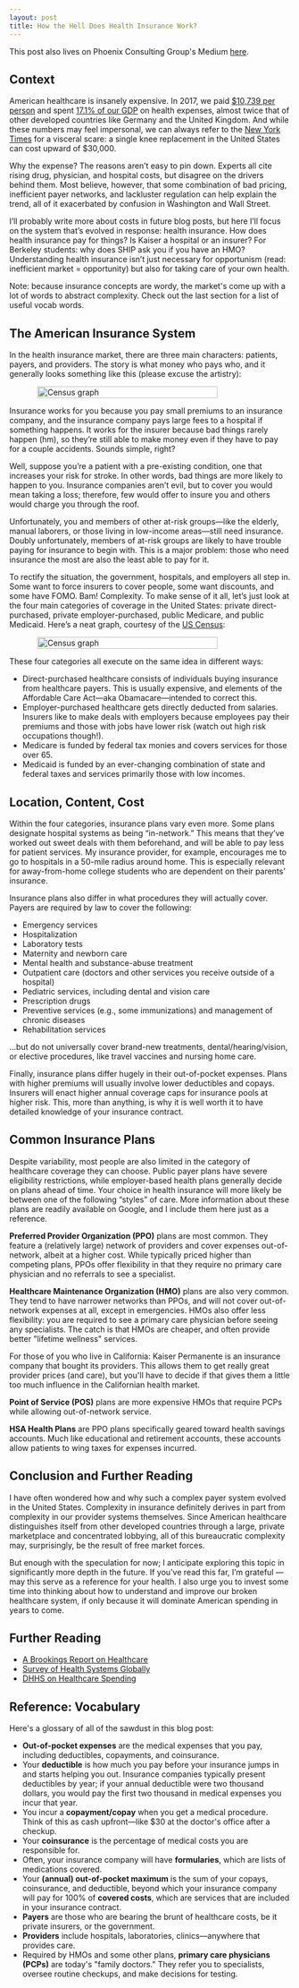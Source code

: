 ```yaml
---
layout: post
title: How the Hell Does Health Insurance Work?
---
```

<p class="message">This post also lives on Phoenix Consulting Group's Medium <a href="https://medium.com/@phoenixconsulting/how-the-heck-does-health-insurance-work-4c9f0066463">here</a>.</p>

## Context
American healthcare is insanely expensive. In 2017, we paid [$10,739 per person](https://www.cdc.gov/nchs/fastats/health-expenditures.htm) and spent [17.1% of our GDP](https://stats.oecd.org/Index.aspx?DataSetCode=SHA) on health expenses, almost twice that of other developed countries like Germany and the United Kingdom. And while these numbers may feel impersonal, we can always refer to the [New York Times](https://www.nytimes.com/2019/12/27/upshot/expensive-health-care-world-comparison.html) for a visceral scare: a single knee replacement in the United States can cost upward of $30,000.

Why the expense? The reasons aren’t easy to pin down. Experts all cite rising drug, physician, and hospital costs, but disagree on the drivers behind them. Most believe, however, that some combination of bad pricing, inefficient payer networks, and lackluster regulation can help explain the trend, all of it exacerbated by confusion in Washington and Wall Street.

I’ll probably write more about costs in future blog posts, but here I’ll focus on the system that’s evolved in response: health insurance. How does health insurance pay for things? Is Kaiser a hospital or an insurer? For Berkeley students: why does SHIP ask you if you have an HMO? Understanding health insurance isn’t just necessary for opportunism (read: inefficient market = opportunity) but also for taking care of your own health.

<p class="message">Note: because insurance concepts are wordy, the market's come up with a lot of words to abstract complexity. Check out the last section for a list of useful vocab words.</p>

## The American Insurance System
In the health insurance market, there are three main characters: patients, payers, and providers. The story is what money who pays who, and it generally looks something like this (please excuse the artistry):
<div style="display: flex; flex-direction: row; justify-content: center;">
<img src="https://chriswzou.github.io/assets/IMG_1197.jpg"
     alt="Census graph"
     style="width: 80%;" />
</div>

Insurance works for you because you pay small premiums to an insurance company, and the insurance company pays large fees to a hospital if something happens. It works for the insurer because bad things rarely happen (hm), so they’re still able to make money even if they have to pay for a couple accidents. Sounds simple, right?

Well, suppose you’re a patient with a pre-existing condition, one that increases your risk for stroke. In other words, bad things are more likely to happen to you. Insurance companies aren’t evil, but to cover you would mean taking a loss; therefore, few would offer to insure you and others would charge you through the roof.

Unfortunately, you and members of other at-risk groups—like the elderly, manual laborers, or those living in low-income areas—still need insurance. Doubly unfortunately, members of at-risk groups are likely to have trouble paying for insurance to begin with. This is a major problem: those who need insurance the most are also the least able to pay for it.

To rectify the situation, the government, hospitals, and employers all step in. Some want to force insurers to cover people, some want discounts, and some have FOMO. Bam! Complexity. To make sense of it all, let’s just look at the four main categories of coverage in the United States: private direct-purchased, private employer-purchased, public Medicare, and public Medicaid. Here’s a neat graph, courtesy of the [US Census](https://www.census.gov/content/dam/Census/library/publications/2019/demo/p60-267.pdf):
<div style="display: flex; flex-direction: row; justify-content: center;">
<img src="https://chriswzou.github.io/assets/health-coverage-graph.png"
     alt="Census graph"
     style="width: 80%;" />
</div>

These four categories all execute on the same idea in different ways:
* Direct-purchased healthcare consists of individuals buying insurance from healthcare payers. This is usually expensive, and elements of the Affordable Care Act—aka Obamacare—intended to correct this.
* Employer-purchased healthcare gets directly deducted from salaries. Insurers like to make deals with employers because employees pay their premiums and those with jobs have lower risk (watch out high risk occupations though!).
* Medicare is funded by federal tax monies and covers services for those over 65.
* Medicaid is funded by an ever-changing combination of state and federal taxes and services primarily those with low incomes.

## Location, Content, Cost
Within the four categories, insurance plans vary even more. Some plans designate hospital systems as being “in-network.” This means that they’ve worked out sweet deals with them beforehand, and will be able to pay less for patient services. My insurance provider, for example, encourages me to go to hospitals in a 50-mile radius around home. This is especially relevant for away-from-home college students who are dependent on their parents’ insurance.

Insurance plans also differ in what procedures they will actually cover. Payers are required by law to cover the following:
* Emergency services
* Hospitalization
* Laboratory tests
* Maternity and newborn care
* Mental health and substance-abuse treatment
* Outpatient care (doctors and other services you receive outside of a hospital)
* Pediatric services, including dental and vision care
* Prescription drugs
* Preventive services (e.g., some immunizations) and management of chronic diseases
* Rehabilitation services

…but do not universally cover brand-new treatments, dental/hearing/vision, or elective procedures, like travel vaccines and nursing home care.

Finally, insurance plans differ hugely in their out-of-pocket expenses. Plans with higher premiums will usually involve lower deductibles and copays. Insurers will enact higher annual coverage caps for insurance pools at higher risk. This, more than anything, is why it is well worth it to have detailed knowledge of your insurance contract.

## Common Insurance Plans
Despite variability, most people are also limited in the category of healthcare coverage they can choose. Public payer plans have severe eligibility restrictions, while employer-based health plans generally decide on plans ahead of time. Your choice in health insurance will more likely be between one of the following “styles” of care. More information about these plans are readily available on Google, and I include them here just as a reference.

**Preferred Provider Organization (PPO)** plans are most common. They feature a (relatively large) network of providers and cover expenses out-of-network, albeit at a higher cost. While typically priced higher than competing plans, PPOs offer flexibility in that they require no primary care physician and no referrals to see a specialist.

**Healthcare Maintenance Organization (HMO)** plans are also very common. They tend to have narrower networks than PPOs, and will not cover out-of-network expenses at all, except in emergencies. HMOs also offer less flexibility: you are required to see a primary care physician before seeing any specialists. The catch is that HMOs are cheaper, and often provide better "lifetime wellness" services.
<p class="message">For those of you who live in California: Kaiser Permanente is an insurance company that bought its providers. This allows them to get really great provider prices (and care), but you'll have to decide if that gives them a little too much influence in the Californian health market.</p>

**Point of Service (POS)** plans are more expensive HMOs that require PCPs while allowing out-of-network service.

**HSA Health Plans** are PPO plans specifically geared toward health savings accounts. Much like educational and retirement accounts, these accounts allow patients to wing taxes for expenses incurred.

## Conclusion and Further Reading
I have often wondered how and why such a complex payer system evolved in the United States. Complexity in insurance definitely derives in part from complexity in our provider systems themselves. Since American healthcare distinguishes itself from other developed countries through a large, private marketplace and concentrated lobbying, all of this bureaucratic complexity may, surprisingly, be the result of free market forces.

But enough with the speculation for now; I anticipate exploring this topic in significantly more depth in the future. If you’ve read this far, I’m grateful — may this serve as a reference for your health. I also urge you to invest some time into thinking about how to understand and improve our broken healthcare system, if only because it will dominate American spending in years to come.

## Further Reading

* [A Brookings Report on Healthcare](https://www.brookings.edu/research/a-dozen-facts-about-the-economics-of-the-u-s-health-care-system/)
* [Survey of Health Systems Globally](http://web.stanford.edu/class/e297c/poverty_prejudice/soc_sec/health.htm)
* [DHHS on Healthcare Spending](https://www.cms.gov/Research-Statistics-Data-and-Systems/Statistics-Trends-and-Reports/NationalHealthExpendData/Downloads/highlights.pdf)

## Reference: Vocabulary
Here's a glossary of all of the sawdust in this blog post:
* **Out-of-pocket expenses** are the medical expenses that you pay, including deductibles, copayments, and coinsurance.
* Your **deductible** is how much you pay before your insurance jumps in and starts helping you out. Insurance companies typically present deductibles by year; if your annual deductible were two thousand dollars, you would pay the first two thousand in medical expenses you incur that year.
* You incur a **copayment/copay** when you get a medical procedure. Think of this as cash upfront—like $30 at the doctor's office after a checkup.
* Your **coinsurance** is the percentage of medical costs you are responsible for.
* Often, your insurance company will have **formularies**, which are lists of medications covered.
* Your **(annual) out-of-pocket maximum** is the sum of your copays, coinsurance, and deductible, beyond which your insurance company will pay for 100% of **covered costs**, which are services that are included in your insurance contract.
* **Payers** are those who are bearing the brunt of healthcare costs, be it private insurers, or the government.
* **Providers** include hospitals, laboratories, clinics—anywhere that provides care.
* Required by HMOs and some other plans, **primary care physicians (PCPs)** are today's "family doctors." They refer you to specialists, oversee routine checkups, and make decisions for testing.
